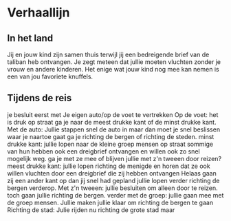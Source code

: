 # Verhaallijn

## In het land

Jij en jouw kind zijn samen thuis terwijl jij een bedreigende brief van de taliban heb ontvangen.
Je zegt meteen dat jullie moeten vluchten zonder je vrouw en andere kinderen.
Het enige wat jouw kind nog mee kan nemen is een van jou favoriete knuffels.

## Tijdens de reis

je  besluit eerst met Je eigen auto/op de voet te vertrekken
Op de voet: het is druk op straat ga je naar de meest drukke kant of de minst drukke kant.
Met de auto: Jullie stappen snel de auto in maar dan moet je snel beslissen waar je naartoe gaat ga je richting de bergen of richting de steden.
minst drukke kant: jullie lopen naar de kleine groep mensen op straat sommige van hun hebben ook een dreigbrief ontvangen en willen ook zo snel mogelijk weg.
ga je met ze mee of blijven jullie met z'n tweeen door reizen?
meest drukke kant: jullie lopen richting de menigde en horen dat ze ook willen vluchten door een dreigbrief die zij hebben ontvangen Helaas gaan zij een ander kant op dan jij snel had gepland jullie lopen verder richting de bergen verderop.
Met z'n tweeen: jullie besluiten om alleen door te reizen. toch gaan jullie richting de bergen.
verder met de groep: jullie gaan mee met de groep mensen. Jullie maken jullie klaar om richting de bergen te gaan
Richting de stad: Julie rijden nu richting de grote stad maar
